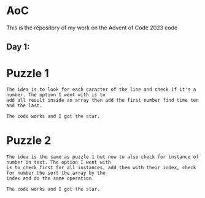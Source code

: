 # AoC
This is the repository of my work on the Advent of Code 2023 code

## Day 1:

# Puzzle 1

    The idea is to look for each caracter of the line and check if it's a number. The option I went with is to
    add all result inside an array then add the first number find time ten and the last.

    The code works and I got the star.

# Puzzle 2

    The idea is the same as puzzle 1 but now to also check for instance of number in text. The option I went with
    is to check first for all instances, add them with their index, check for number the sort the array by the
    index and do the same operation.

    The code works and I got the star.